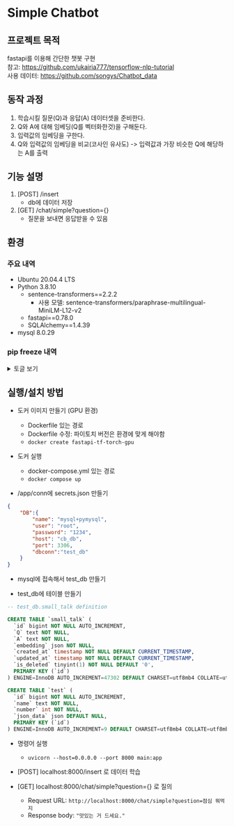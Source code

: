 # Simple Chatbot


## 프로젝트 목적
<!--
프로젝트에 대해 간단하게 설명하는 내용을 포함하는 것이 좋다.

이 프로젝트는 무엇을 위한 것인가
어떤 문제를 해결할 수 있는가
왜 이 프로젝트가 유용한가
어떤 사람들이 이 프로젝트를 사용하면 좋은가
이 프로젝트는 어떻게 작동하는가
-->

fastapi를 이용해 간단한 챗봇 구현</br>
참고: https://github.com/ukairia777/tensorflow-nlp-tutorial </br>
사용 데이터: https://github.com/songys/Chatbot_data

## 동작 과정
1.  학습시킬 질문(Q)과 응답(A) 데이터셋을 준비한다.
2.  Q와 A에 대해 임베딩(Q를 벡터화한것)을 구해둔다.
3.  입력값의 임베딩을 구한다.
4.  Q와 입력값의 임베딩을 비교(코사인 유사도) -> 입력값과 가장 비슷한 Q에 해당하는 A를 출력

## 기능 설명
1. [POST] /insert
    - db에 데이터 저장
2. [GET] /chat/simple?question={}
    - 질문을 보내면 응답받을 수 있음
<!--
## 결과 화면
-->

## 환경
<!-- 기술 스택 -->
### 주요 내역
- Ubuntu 20.04.4 LTS
- Python 3.8.10
    - sentence-transformers==2.2.2
        - 사용 모델: sentence-transformers/paraphrase-multilingual-MiniLM-L12-v2
    - fastapi==0.78.0
    - SQLAlchemy==1.4.39
- mysql 8.0.29

### pip freeze 내역

<details>
<summary>토글 보기</summary>
<div markdown="1">

```
absl-py==1.0.0
anyio==3.6.1
argon2-cffi==21.3.0
argon2-cffi-bindings==21.2.0
asttokens==2.0.5
astunparse==1.6.3
attrs==21.4.0
backcall==0.2.0
beautifulsoup4==4.11.1
bleach==5.0.0
cachetools==5.1.0
certifi==2019.11.28
cffi==1.15.0
chardet==3.0.4
click==8.1.3
cryptography==37.0.4
cycler==0.11.0
dbus-python==1.2.16
debugpy==1.6.0
decorator==5.1.1
defusedxml==0.7.1
entrypoints==0.4
executing==0.8.3
fastapi==0.78.0
fastjsonschema==2.15.3
filelock==3.7.1
flatbuffers==1.12
fonttools==4.33.3
gast==0.4.0
google-auth==2.6.6
google-auth-oauthlib==0.4.6
google-pasta==0.2.0
greenlet==1.1.2
grpcio==1.46.3
h11==0.13.0
h5py==3.6.0
huggingface-hub==0.8.1
idna==2.8
importlib-metadata==4.11.4
importlib-resources==5.7.1
ipykernel==5.1.1
ipython==8.3.0
ipython-genutils==0.2.0
ipywidgets==7.7.0
jedi==0.17.2
Jinja2==3.1.2
joblib==1.1.0
jsonschema==4.5.1
jupyter==1.0.0
jupyter-client==7.3.1
jupyter-console==6.4.3
jupyter-core==4.10.0
jupyter-http-over-ws==0.0.8
jupyterlab-pygments==0.2.2
jupyterlab-widgets==1.1.0
keras==2.9.0
Keras-Preprocessing==1.1.2
kiwisolver==1.4.2
libclang==14.0.1
Markdown==3.3.7
MarkupSafe==2.1.1
matplotlib==3.5.2
matplotlib-inline==0.1.3
mistune==0.8.4
nbclient==0.6.3
nbconvert==6.5.0
nbformat==4.4.0
nest-asyncio==1.5.5
nltk==3.7
notebook==6.4.11
numpy==1.22.4
oauthlib==3.2.0
opt-einsum==3.3.0
packaging==21.3
pandas==1.4.3
pandocfilters==1.5.0
parso==0.7.1
pexpect==4.8.0
pickleshare==0.7.5
Pillow==9.1.1
prometheus-client==0.14.1
prompt-toolkit==3.0.29
protobuf==3.19.4
psutil==5.9.1
ptyprocess==0.7.0
pure-eval==0.2.2
pyasn1==0.4.8
pyasn1-modules==0.2.8
pycparser==2.21
pydantic==1.9.1
Pygments==2.12.0
PyGObject==3.36.0
PyMySQL==1.0.2
pyparsing==3.0.9
pyrsistent==0.18.1
python-apt==2.0.0+ubuntu0.20.4.7
python-dateutil==2.8.2
pytz==2022.1
PyYAML==6.0
pyzmq==23.0.0
qtconsole==5.3.0
QtPy==2.1.0
regex==2022.7.9
requests==2.22.0
requests-oauthlib==1.3.1
requests-unixsocket==0.2.0
rsa==4.8
scikit-learn==1.1.1
scipy==1.8.1
Send2Trash==1.8.0
sentence-transformers==2.2.2
sentencepiece==0.1.96
six==1.14.0
sniffio==1.2.0
soupsieve==2.3.2.post1
SQLAlchemy==1.4.39
stack-data==0.2.0
starlette==0.19.1
tensorboard==2.9.0
tensorboard-data-server==0.6.1
tensorboard-plugin-wit==1.8.1
tensorflow==2.9.1
tensorflow-estimator==2.9.0
tensorflow-io-gcs-filesystem==0.26.0
termcolor==1.1.0
terminado==0.15.0
threadpoolctl==3.1.0
tinycss2==1.1.1
tokenizers==0.12.1
torch==1.7.1+cu110
torchaudio==0.7.2
torchvision==0.8.2+cu110
tornado==6.1
tqdm==4.64.0
traitlets==5.2.1.post0
transformers==4.20.1
typing_extensions==4.2.0
urllib3==1.25.8
uvicorn==0.18.2
wcwidth==0.2.5
webencodings==0.5.1
Werkzeug==2.1.2
widgetsnbextension==3.6.0
wrapt==1.14.1
zipp==3.8.0
```

</div>
</details>


## 실행/설치 방법
- 도커 이미지 만들기 (GPU 환경)
    - Dockerfile 있는 경로
    - Dockerfile 수정: 파이토치 버전은 환경에 맞게 해야함
    - `docker create fastapi-tf-torch-gpu`

- 도커 실행
    - docker-compose.yml 있는 경로
    - `docker compose up`

- /app/conn에 secrets.json 만들기
```json
{
    "DB":{
        "name": "mysql+pymysql",
        "user": "root",
        "password": "1234",
        "host": "cb_db",
        "port": 3306,
        "dbconn":"test_db"
    }
}
```

- mysql에 접속해서 test_db 만들기

- test_db에 테이블 만들기
```ddl
-- test_db.small_talk definition

CREATE TABLE `small_talk` (
  `id` bigint NOT NULL AUTO_INCREMENT,
  `Q` text NOT NULL,
  `A` text NOT NULL,
  `embedding` json NOT NULL,
  `created_at` timestamp NOT NULL DEFAULT CURRENT_TIMESTAMP,
  `updated_at` timestamp NOT NULL DEFAULT CURRENT_TIMESTAMP,
  `is_deleted` tinyint(1) NOT NULL DEFAULT '0',
  PRIMARY KEY (`id`)
) ENGINE=InnoDB AUTO_INCREMENT=47302 DEFAULT CHARSET=utf8mb4 COLLATE=utf8mb4_0900_ai_ci;
```

```ddl
CREATE TABLE `test` (
  `id` bigint NOT NULL AUTO_INCREMENT,
  `name` text NOT NULL,
  `number` int NOT NULL,
  `json_data` json DEFAULT NULL,
  PRIMARY KEY (`id`)
) ENGINE=InnoDB AUTO_INCREMENT=9 DEFAULT CHARSET=utf8mb4 COLLATE=utf8mb4_0900_ai_ci;
```

- 명령어 실행
    - `uvicorn --host=0.0.0.0 --port 8000 main:app`

- [POST] localhost:8000/insert 로 데이터 학습
- [GET] localhost:8000/chat/simple?question={} 로 질의
    + Request URL: `http://localhost:8000/chat/simple?question=점심 뭐먹지`
    + Response body: `"맛있는 거 드세요."`


<!--
프로젝트를 설치, 사용하기 위해 필요한 전제조건이 있는가
어떻게 설치, 사용, 테스트하는가
설치 가이드 문서는 어디에 있는가
-->

<!--
## 저작권/라이선스

어떤 라이선스로 배포되는가?
상세한 라이선스 정보는 어디에서 확인할 수 있는가
프로젝트를 사용함에 있어 제약 조건이 있는가(특허, 상업적 사용)
-->

<!--
## 외부 리소스 정보

프로젝트 내에 포함된 외부의 코드나 리소스의 정보
각각의 출처 및 배포 라이선스는 무엇인가
-->

<!--
## 이슈사항
버그 등-->


